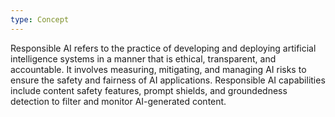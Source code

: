 ```yaml
---
type: Concept
---
```


Responsible AI refers to the practice of developing and deploying artificial intelligence systems in a manner that is ethical, transparent, and accountable. It involves measuring, mitigating, and managing AI risks to ensure the safety and fairness of AI applications. Responsible AI capabilities include content safety features, prompt shields, and groundedness detection to filter and monitor AI-generated content.